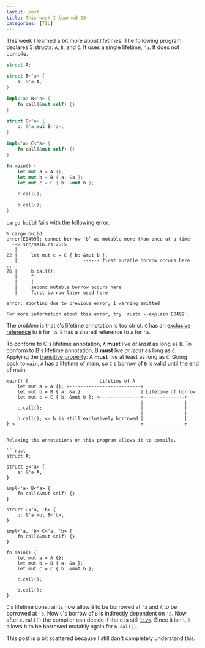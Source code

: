 ```yaml
---
layout: post
title: This week I learned 28
categories: [TIL]
---
```


This week I learned a bit more about lifetimes. The following program declares
3 structs: `A`, `B`, and `C`. It uses a single lifetime, `'a`. It does not
compile.

```rust
struct A;

struct B<'a> {
    a: &'a A,
}

impl<'a> B<'a> {
    fn call(&mut self) {}
}

struct C<'a> {
    b: &'a mut B<'a>,
}

impl<'a> C<'a> {
    fn call(&mut self) {}
}

fn main() {
    let mut a = A {};
    let mut b = B { a: &a };
    let mut c = C { b: &mut b };

    c.call();

    b.call();
}
```

`cargo build` fails with the following error.

```
% cargo build
error[E0499]: cannot borrow `b` as mutable more than once at a time
  --> src/main.rs:26:5
   |
22 |     let mut c = C { b: &mut b };
   |                        ------ first mutable borrow occurs here
...
26 |     b.call();
   |     ^
   |     |
   |     second mutable borrow occurs here
   |     first borrow later used here

error: aborting due to previous error; 1 warning emitted

For more information about this error, try `rustc --explain E0499`.
```

The *problem* is that `C`'s lifetime annotation is too strict.  `C` has an
[exclusive reference] to `B` for `'a`. `B` has a shared reference to `A` for
`'a`.

To conform to C's lifetime annotation, `A` **must** live *at least* as long as
`B`. To conform to B's lifetime annotation, B **must** live *at least* as long
as `C`. Applying the [transitive property]: A **must** live at least as long as
`C`. Going back to `main`, `A` has a lifetime of main, so `C`'s borrow of `B`
is valid until the end of main.

```
main() {                          Lifetime of A
    let mut a = A {}; <--------------------------+
    let mut b = B { a: &a }                      | Lifetime of borrow
    let mut c = C { b: &mut b }; <---------------+---------------+
                                                 |               |
    c.call();                                    |               |
                                                 |               |
    b.call(); <- b is still exclusively borrowed |               |
} <----------------------------------------------+---------------+


Relaxing the annotations on this program allows it to compile.

```rust
struct A;

struct B<'a> {
    a: &'a A,
}

impl<'a> B<'a> {
    fn call(&mut self) {}
}

struct C<'a, 'b> {
    b: &'a mut B<'b>,
}

impl<'a, 'b> C<'a, 'b> {
    fn call(&mut self) {}
}

fn main() {
    let mut a = A {};
    let mut b = B { a: &a };
    let mut c = C { b: &mut b };

    c.call();

    b.call();
}
```

`C`'s lifetime constraints now allow `B` to be borrowed at `'a` and `A` to be
borrowed at `'b`. Now `C`'s borrow of `B` is indirectly dependent on `'a`. Now
after `c.call()` the compiler can decide if the c is still [`live`]. Since it
isn't, it allows b to be borrowed mutably again for `b.call()`.

This post is a bit scattered because I still don't completely understand this.

[transitive property]: https://en.wikipedia.org/wiki/Transitive_relation
[exclusive reference]: https://doc.rust-lang.org/rust-by-example/scope/borrow/alias.html
[`live`]: https://youtu.be/_agDeiWek8w


